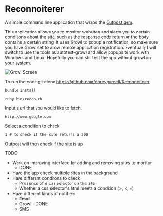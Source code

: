 Reconnoiterer
================

A simple command line application that wraps the [Outpost
gem](https://github.com/vinibaggio/outpost).

This application allows you to monitor websites and alerts you to
certain conditions about the site, such as the response code return or
the body contains a certain string. It uses Growl to popup a
notification, so make sure you have Growl set to allow remote
application registration. Eventually I will switch to use the
tools as autotest-growl and allow popups to work with Windows and Linux.
Hopefully you can still test the app without growl on your system.

![Growl
Screen](http://dl.dropbox.com/u/262398/Screen%20Shot%202011-09-14%20at%203.20.07%20PM.png)

To run the code
    git clone https://github.com/coreypurcell/Reconnoiterer

    bundle install

    ruby bin/recon.rb


Input a url that you would like to fetch.

    http://www.google.com

Select a condition to check

    1 # to check if the site returns a 200

Outpost will then check if the site is up


TODO

  * Work on improving interface for adding and removing sites to monitor
    - DONE
  * Have the app check multiple sites in the background
  * Have different conditons to check
    * Presence of a css selector on the site
    * Whether a css selector's html meets a condition (>, <, =)
  * Have different kinds of notifiers
    * Email
    * Growl - DONE
    * SMS

